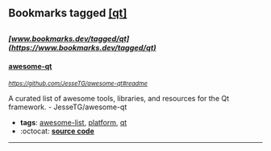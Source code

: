 ## Bookmarks tagged [[qt]](https://www.bookmarks.dev/search?q=[qt])

_<sup><sup>[www.bookmarks.dev/tagged/qt](https://www.bookmarks.dev/tagged/qt)</sup></sup>_
---
#### [awesome-qt](https://github.com/JesseTG/awesome-qt#readme)
_<sup>https://github.com/JesseTG/awesome-qt#readme</sup>_

A curated list of awesome tools, libraries, and resources for the Qt framework. - JesseTG/awesome-qt
* **tags**: [awesome-list](../tagged/awesome-list.md), [platform](../tagged/platform.md), [qt](../tagged/qt.md)
* :octocat: **[source code](https://github.com/JesseTG/awesome-qt#readme)**
---
